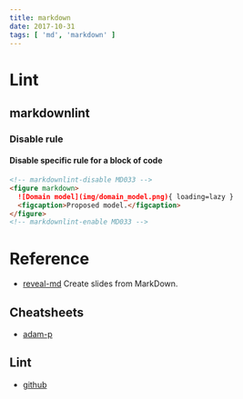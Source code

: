 ```yaml
---
title: markdown
date: 2017-10-31
tags: [ 'md', 'markdown' ]
---
```


# Lint

## markdownlint

### Disable rule

#### Disable specific rule for a block of code

```markdown
<!-- markdownlint-disable MD033 -->
<figure markdown>
  ![Domain model](img/domain_model.png){ loading=lazy }
  <figcaption>Proposed model.</figcaption>
</figure>
<!-- markdownlint-enable MD033 -->
```

# Reference

* [reveal-md](https://github.com/webpro/reveal-md) Create slides from MarkDown.

## Cheatsheets

* [adam-p](https://github.com/adam-p/markdown-here/wiki/Markdown-Cheatsheet)

## Lint

* [github](https://github.com/markdownlint/markdownlint)
